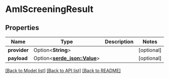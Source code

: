 # AmlScreeningResult

## Properties

Name | Type | Description | Notes
------------ | ------------- | ------------- | -------------
**provider** | Option<**String**> |  | [optional]
**payload** | Option<[**serde_json::Value**](.md)> |  | [optional]

[[Back to Model list]](../README.md#documentation-for-models) [[Back to API list]](../README.md#documentation-for-api-endpoints) [[Back to README]](../README.md)


